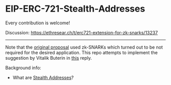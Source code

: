 # EIP-ERC-721-Stealth-Addresses

Every contribution is welcome!


Discussion:
https://ethresear.ch/t/erc721-extension-for-zk-snarks/13237

---

Note that the [original proposal](https://github.com/Nerolation/EIP-ERC721-zk-SNARK-Extension) used zk-SNARKs which turned out to be not required for the desired application. This repo attempts to implement the suggestion by Vitalik Buterin in [this](https://ethresear.ch/t/erc721-extension-for-zk-snarks/13237/2) reply.

Background info:

* What are [Stealth Addresses](https://hackernoon.com/blockchain-privacy-enhancing-technology-series-stealth-address-i-c8a3eb4e4e43)?
